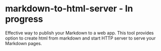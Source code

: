 # markdown-to-html-server - In progress
Effective way to publish your Markdown to a web app. This tool provides option to create html from markdown and start HTTP server to serve your Markdown pages. 
